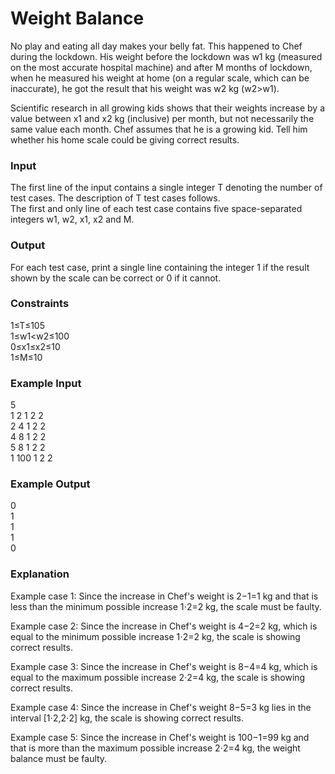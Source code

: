# Weight Balance

No play and eating all day makes your belly fat. This happened to Chef during the lockdown. His weight before the lockdown was w1 kg (measured on the most accurate hospital machine) and after M months of lockdown, when he measured his weight at home (on a regular scale, which can be inaccurate), he got the result that his weight was w2 kg (w2>w1).

Scientific research in all growing kids shows that their weights increase by a value between x1 and x2 kg (inclusive) per month, but not necessarily the same value each month. Chef assumes that he is a growing kid. Tell him whether his home scale could be giving correct results.


### Input
The first line of the input contains a single integer T denoting the number of test cases. The description of T test cases follows.\
The first and only line of each test case contains five space-separated integers w1, w2, x1, x2 and M.

### Output
For each test case, print a single line containing the integer 1 if the result shown by the scale can be correct or 0 if it cannot.

### Constraints
1≤T≤105\
1≤w1<w2≤100\
0≤x1≤x2≤10\
1≤M≤10

### Example Input
5\
1 2 1 2 2\
2 4 1 2 2\
4 8 1 2 2\
5 8 1 2 2\
1 100 1 2 2

### Example Output
0\
1\
1\
1\
0

### Explanation
Example case 1: Since the increase in Chef's weight is 2−1=1 kg and that is less than the minimum possible increase 1⋅2=2 kg, the scale must be faulty.

Example case 2: Since the increase in Chef's weight is 4−2=2 kg, which is equal to the minimum possible increase 1⋅2=2 kg, the scale is showing correct results.

Example case 3: Since the increase in Chef's weight is 8−4=4 kg, which is equal to the maximum possible increase 2⋅2=4 kg, the scale is showing correct results.

Example case 4: Since the increase in Chef's weight 8−5=3 kg lies in the interval [1⋅2,2⋅2] kg, the scale is showing correct results.

Example case 5: Since the increase in Chef's weight is 100−1=99 kg and that is more than the maximum possible increase 2⋅2=4 kg, the weight balance must be faulty.
